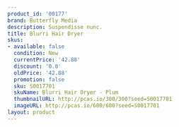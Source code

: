 ```yaml
---
product_id: '00177'
brand: Butterfly Media
description: Suspendisse nunc.
title: Blurri Hair Dryer
skus:
- available: false
  condition: New
  currentPrice: '42.88'
  discount: '0.0'
  oldPrice: '42.88'
  promotion: false
  sku: S0017701
  skuName: Blurri Hair Dryer - Plum
  thumbnailURL: http://pcas.io/300/300?seed=S0017701
  imageURL: http://pcas.io/600/600?seed=S0017701
layout: product
---
```


